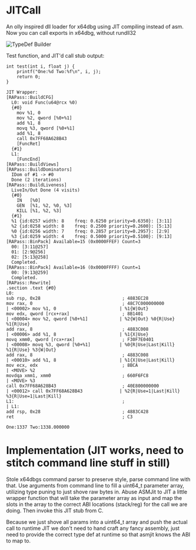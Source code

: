 # JITCall
An olly inspired dll loader for x64dbg using JIT compiling instead of asm. Now you can call exports in x64dbg, without rundll32

![TypeDef Builder](https://i.imgur.com/xzKKpho.png)

Test function, and JIT'd call stub output:
```
int test(int i, float j) {
	printf("One:%d Two:%f\n", i, j);
	return 0;
}
```

```
JIT Wrapper:
[RAPass::BuildCFG]
  L0: void Func(u64@rcx %0)
  {#0}
    mov %1, 0
    mov %2, qword [%0+%1]
    add %1, 8
    movq %3, qword [%0+%1]
    add %1, 8
    call 0x7FF68A628B43
    [FuncRet]
  {#1}
  L1:
    [FuncEnd]
[RAPass::BuildViews]
[RAPass::BuildDominators]
  IDom of #1 -> #0
  Done (2 iterations)
[RAPass::BuildLiveness]
  LiveIn/Out Done (4 visits)
  {#0}
    IN   [%0]
    GEN  [%1, %2, %0, %3]
    KILL [%1, %2, %3]
  {#1}
  %1 {id:0257 width: 8    freq: 0.6250 priority=0.6350}: [3:11]
  %2 {id:0258 width: 8    freq: 0.2500 priority=0.2600}: [5:13]
  %0 {id:0256 width: 7    freq: 0.2857 priority=0.2957}: [2:9]
  %3 {id:0259 width: 4    freq: 0.5000 priority=0.5100}: [9:13]
[RAPass::BinPack] Available=15 (0x0000FFEF) Count=3
  00: [3:11@257]
  01: [2:9@256]
  02: [5:13@258]
  Completed.
[RAPass::BinPack] Available=16 (0x0000FFFF) Count=1
  00: [9:13@259]
  Completed.
[RAPass::Rewrite]
.section .text {#0}
L0:
sub rsp, 0x28                               ; 4883EC28
mov rax, 0                                  ; 48C7C000000000          | <00002> mov %1, 0                        | %1{W|Out}
mov edx, qword [rcx+rax]                    ; 8B1401                  | <00004> mov %2, qword [%0+%1]            | %2{W|Out} %0{R|Use} %1{R|Use}
add rax, 8                                  ; 4883C008                | <00006> add %1, 8                        | %1{X|Use}
movq xmm0, qword [rcx+rax]                  ; F30F7E0401              | <00008> movq %3, qword [%0+%1]           | %0{R|Use|Last|Kill} %1{R|Use} %3{W|Out}
add rax, 8                                  ; 4883C008                | <00010> add %1, 8                        | %1{X|Use|Last|Kill}
mov ecx, edx                                ; 8BCA                    | <MOVE> %2
movdqa xmm1, xmm0                           ; 660F6FC8                | <MOVE> %3
call 0x7FF68A628B43                         ; 40E800000000            | <00012> call 0x7FF68A628B43              | %2{R|Use=1|Last|Kill} %3{R|Use=1|Last|Kill}
L1:                                         ;                         | L1:
add rsp, 0x28                               ; 4883C428
ret                                         ; C3
 
One:1337 Two:1338.000000
```

# Implementation (JIT works, need to stitch command line stuff in still)
Stole x64dbgs command parser to preserve style, parse command line with that. Use arguments from command line to fill a uint64_t parameter array, utilizing type puning to just shove raw bytes in. Abuse ASMJit to JIT a little wrapper function that will take the parameter array as input and map the slots in the array to the correct ABI locations (stack/reg) for the call we are doing. Then invoke this JIT stub from C.

Because we just shove all params into a uint64_t array and push the actual call to runtime JIT we don't need to hand craft any fancy assembly, just need to provide the correct type def at runtime so that asmjit knows the ABI to map to. 
